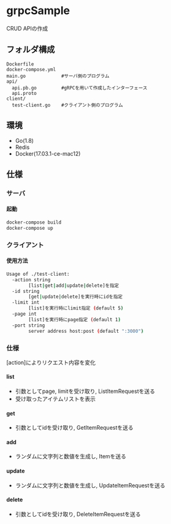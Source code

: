 # grpcSample
CRUD APIの作成

## フォルダ構成
```
Dockerfile
docker-compose.yml
main.go             #サーバ側のプログラム
api/
  api.pb.go         #gRPCを用いて作成したインターフェース
  api.proto
client/
  test-client.go    #クライアント側のプログラム
```

## 環境
- Go(1.8)
- Redis
- Docker(17.03.1-ce-mac12)

## 仕様
### サーバ
#### 起動
```bash
docker-compose build
docker-compose up
```

### クライアント
#### 使用方法
```bash
Usage of ./test-client:
  -action string
    	[list|get|add|update|delete]を指定
  -id string
    	[get|update|delete]を実行時にidを指定
  -limit int
    	[list]を実行時にlimit指定 (default 5)
  -page int
    	[list]を実行時にpage指定 (default 1)
  -port string
    	server address host:post (default ":3000")
```

### 仕様
[action]によりリクエスト内容を変化
#### list
- 引数としてpage, limitを受け取り, ListItemRequestを送る
- 受け取ったアイテムリストを表示

#### get
- 引数としてidを受け取り, GetItemRequestを送る

#### add
- ランダムに文字列と数値を生成し, Itemを送る

#### update
- ランダムに文字列と数値を生成し, UpdateItemRequestを送る

#### delete
- 引数としてidを受け取り, DeleteItemRequestを送る
